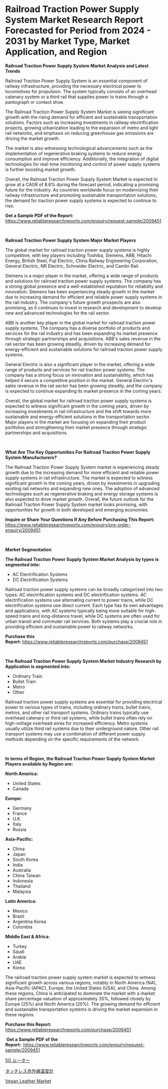 <p><h1>Railroad Traction Power Supply System Market Research Report Forecasted for Period from 2024 -  2031 by Market Type, Market Application, and Region</h1></p><p><strong>Railroad Traction Power Supply System Market Analysis and Latest Trends</strong></p>
<p><p>Railroad Traction Power Supply System is an essential component of railway infrastructure, providing the necessary electrical power to locomotives for propulsion. The system typically consists of an overhead catenary system or a third rail that supplies power to trains through a pantograph or contact shoe.</p><p>The Railroad Traction Power Supply System Market is seeing significant growth with the rising demand for efficient and sustainable transportation solutions. Factors such as increasing investments in railway electrification projects, growing urbanization leading to the expansion of metro and light rail networks, and emphasis on reducing greenhouse gas emissions are driving the market growth.</p><p>The market is also witnessing technological advancements such as the implementation of regenerative braking systems to reduce energy consumption and improve efficiency. Additionally, the integration of digital technologies for real-time monitoring and control of power supply systems is further boosting market growth.</p><p>Overall, the Railroad Traction Power Supply System Market is expected to grow at a CAGR of 8.6% during the forecast period, indicating a promising future for the industry. As countries worldwide focus on modernizing their railway infrastructure and promoting sustainable transportation solutions, the demand for traction power supply systems is expected to continue to rise.</p></p>
<p><strong>Get a Sample PDF of the Report:&nbsp;</strong> <a href="https://www.reliableresearchreports.com/enquiry/request-sample/2009451">https://www.reliableresearchreports.com/enquiry/request-sample/2009451</a></p>
<p>&nbsp;</p>
<p><strong>Railroad Traction Power Supply System Major Market Players</strong></p>
<p><p>The global market for railroad traction power supply systems is highly competitive, with key players including Toshiba, Siemens, ABB, Hitachi Energy, British Steel, Fuji Electric, China Railway Engineering Corporation, General Electric, NR Electric, Schneider Electric, and Camlin Rail. </p><p>Siemens is a major player in the market, offering a wide range of products and solutions for railroad traction power supply systems. The company has a strong global presence and a well-established reputation for reliability and innovation. Siemens has been experiencing steady growth in the market due to increasing demand for efficient and reliable power supply systems in the rail industry. The company's future growth prospects are also promising, as it continues to invest in research and development to develop new and advanced technologies for the rail sector.</p><p>ABB is another key player in the global market for railroad traction power supply systems. The company has a diverse portfolio of products and services for the rail industry and has been expanding its market presence through strategic partnerships and acquisitions. ABB's sales revenue in the rail sector has been growing steadily, driven by increasing demand for energy-efficient and sustainable solutions for railroad traction power supply systems.</p><p>General Electric is also a significant player in the market, offering a wide range of products and services for rail traction power systems. The company has a strong focus on innovation and sustainability, which has helped it secure a competitive position in the market. General Electric's sales revenue in the rail sector has been growing steadily, and the company is expected to continue expanding its market presence in the coming years.</p><p>Overall, the global market for railroad traction power supply systems is expected to witness significant growth in the coming years, driven by increasing investments in rail infrastructure and the shift towards more sustainable and energy-efficient solutions in the transportation sector. Major players in the market are focusing on expanding their product portfolios and strengthening their market presence through strategic partnerships and acquisitions.</p></p>
<p>&nbsp;</p>
<p><strong>What Are The Key Opportunities For Railroad Traction Power Supply System Manufacturers?</strong></p>
<p><p>The Railroad Traction Power Supply System market is experiencing steady growth due to the increasing demand for more efficient and reliable power supply systems in rail infrastructure. The market is expected to witness significant growth in the coming years, driven by investments in upgrading existing rail networks and expanding new ones. The adoption of advanced technologies such as regenerative braking and energy storage systems is also expected to drive market growth. Overall, the future outlook for the Railroad Traction Power Supply System market looks promising, with opportunities for growth in both developed and emerging economies.</p></p>
<p><strong>Inquire or Share Your Questions If Any Before Purchasing This Report:</strong> <a href="https://www.reliableresearchreports.com/enquiry/pre-order-enquiry/2009451">https://www.reliableresearchreports.com/enquiry/pre-order-enquiry/2009451</a></p>
<p>&nbsp;</p>
<p><strong>Market Segmentation</strong></p>
<p><strong>The Railroad Traction Power Supply System Market Analysis by types is segmented into:</strong></p>
<p><ul><li>AC Electrification Systems</li><li>DC Electrification Systems</li></ul></p>
<p><p>Railroad traction power supply systems can be broadly categorized into two types: AC electrification systems and DC electrification systems. AC electrification systems use alternating current to power trains, while DC electrification systems use direct current. Each type has its own advantages and applications, with AC systems typically being more suitable for high-speed trains and long-distance travel, while DC systems are often used for urban transit and commuter rail services. Both systems play a crucial role in providing efficient and sustainable power to railway networks.</p></p>
<p><strong>Purchase this Report:&nbsp;</strong><a href="https://www.reliableresearchreports.com/purchase/2009451">https://www.reliableresearchreports.com/purchase/2009451</a></p>
<p>&nbsp;</p>
<p><strong>The Railroad Traction Power Supply System Market Industry Research by Application is segmented into:</strong></p>
<p><ul><li>Ordinary Train</li><li>Bullet Train</li><li>Metro</li><li>Other</li></ul></p>
<p><p>Railroad traction power supply systems are essential for providing electrical power to various types of trains, including ordinary trains, bullet trains, metros, and other rail transport systems. Ordinary trains typically use overhead catenary or third rail systems, while bullet trains often rely on high-voltage overhead wires for increased efficiency. Metro systems usually utilize third rail systems due to their underground nature. Other rail transport systems may use a combination of different power supply methods depending on the specific requirements of the network.</p></p>
<p>&nbsp;</p>
<p><strong>In terms of Region, the Railroad Traction Power Supply System Market Players available by Region are:</strong></p>
<p>
    <p> <strong> North America: </strong>
        <ul>
            <li>United States</li>
            <li>Canada</li>
        </ul>
        </p> 
    <p> <strong> Europe: </strong>
        <ul>
            <li>Germany</li>
            <li>France</li>
            <li>U.K.</li>
            <li>Italy</li>
            <li>Russia</li>
        </ul>
        </p> 
    <p> <strong> Asia-Pacific: </strong>
        <ul>
            <li>China</li>
            <li>Japan</li>
            <li>South Korea</li>
            <li>India</li>
            <li>Australia</li>
            <li>China Taiwan</li>
            <li>Indonesia</li>
            <li>Thailand</li>
            <li>Malaysia</li>
        </ul>
        </p> 
    <p> <strong> Latin America: </strong>
        <ul>
            <li>Mexico</li>
            <li>Brazil</li>
            <li>Argentina Korea</li>
            <li>Colombia</li>
        </ul>
        </p> 
    <p> <strong> Middle East & Africa: </strong>
        <ul>
            <li>Turkey</li>
            <li>Saudi</li>
            <li>Arabia</li>
            <li>UAE</li>
            <li>Korea</li>
        </ul>
    </p>
    </p>
<p><p>The railroad traction power supply system market is expected to witness significant growth across various regions, notably in North America (NA), Asia-Pacific (APAC), Europe, the United States (USA), and China. Among these regions, China is anticipated to dominate the market with a market share percentage valuation of approximately 35%, followed closely by Europe (25%) and North America (20%). The growing demand for efficient and sustainable transportation systems is driving the market expansion in these regions.</p></p>
<p><strong>Purchase this Report: </strong><a href="https://www.reliableresearchreports.com/purchase/2009451">https://www.reliableresearchreports.com/purchase/2009451</a></p>
<p>&nbsp;<strong>Get a Sample PDF of the Report:&nbsp;&nbsp;</strong><a href="https://www.reliableresearchreports.com/enquiry/request-sample/2009451">https://www.reliableresearchreports.com/enquiry/request-sample/2009451</a></p>
<p><strong></strong></p>
<p><p><a href="https://medium.com/@skyleridges76856/5g%E3%83%AB%E3%83%BC%E3%82%BF%E3%83%BC%E3%81%AE%E5%B8%82%E5%A0%B4%E5%B1%95%E6%9C%9B-%E6%A5%AD%E7%95%8C%E6%A6%82%E8%A6%81%E3%81%A8%E4%BA%88%E6%B8%AC-2024%E5%B9%B4%E3%81%8B%E3%82%892031%E5%B9%B4-2299e77e1924">5G ルーター</a></p><p><a href="https://medium.com/@brianayatt2023/%E9%9D%9E%E6%8E%A5%E8%A7%A6%E5%BC%8F%E8%B5%A4%E5%A4%96%E7%B7%9A%E4%BD%93%E6%B8%A9%E8%A8%88%E5%B8%82%E5%A0%B4-2031%E5%B9%B4%E3%81%BE%E3%81%A7%E3%81%AE%E6%88%90%E5%8A%9F%E3%81%99%E3%82%8B%E3%83%93%E3%82%B8%E3%83%8D%E3%82%B9%E6%88%A6%E7%95%A5%E3%81%AE%E9%8D%B5-9dc938e6aa53">タッチレス赤外線温度計</a></p><p><a href="https://faithful-glue-af3.notion.site/Global-Vegan-Leather-Market-by-Types-Applications-and-Major-Players-with-Regional-Growth-Rate-Ana-99a2ae983277442ab4f54ad8e84e03cb">Vegan Leather Market</a></p></p>